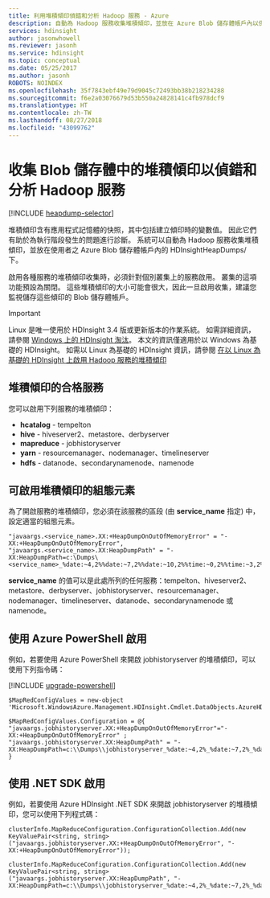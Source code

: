 ```yaml
---
title: 利用堆積傾印偵錯和分析 Hadoop 服務 - Azure
description: 自動為 Hadoop 服務收集堆積傾印，並放在 Azure Blob 儲存體帳戶內以供偵錯和分析。
services: hdinsight
author: jasonwhowell
ms.reviewer: jasonh
ms.service: hdinsight
ms.topic: conceptual
ms.date: 05/25/2017
ms.author: jasonh
ROBOTS: NOINDEX
ms.openlocfilehash: 35f7843ebf49e79d9045c72493bb38b218234288
ms.sourcegitcommit: f6e2a03076679d53b550a24828141c4fb978dcf9
ms.translationtype: HT
ms.contentlocale: zh-TW
ms.lasthandoff: 08/27/2018
ms.locfileid: "43099762"
---
```

# <a name="collect-heap-dumps-in-blob-storage-to-debug-and-analyze-hadoop-services"></a>收集 Blob 儲存體中的堆積傾印以偵錯和分析 Hadoop 服務
[!INCLUDE [heapdump-selector](../../includes/hdinsight-selector-heap-dump.md)]

堆積傾印含有應用程式記憶體的快照，其中包括建立傾印時的變數值。 因此它們有助於為執行階段發生的問題進行診斷。 系統可以自動為 Hadoop 服務收集堆積傾印，並放在使用者之 Azure Blob 儲存體帳戶內的 HDInsightHeapDumps/ 下。

啟用各種服務的堆積傾印收集時，必須針對個別叢集上的服務啟用。 叢集的這項功能預設為關閉。 這些堆積傾印的大小可能會很大，因此一旦啟用收集，建議您監視儲存這些傾印的 Blob 儲存體帳戶。

> [!IMPORTANT]
> Linux 是唯一使用於 HDInsight 3.4 版或更新版本的作業系統。 如需詳細資訊，請參閱 [Windows 上的 HDInsight 淘汰](hdinsight-component-versioning.md#hdinsight-windows-retirement)。 本文的資訊僅適用於以 Windows 為基礎的 HDInsight。 如需以 Linux 為基礎的 HDInsight 資訊，請參閱 [在以 Linux 為基礎的 HDInsight 上啟用 Hadoop 服務的堆積傾印](hdinsight-hadoop-collect-debug-heap-dump-linux.md)


## <a name="eligible-services-for-heap-dumps"></a>堆積傾印的合格服務
您可以啟用下列服務的堆積傾印：

* **hcatalog** - tempelton
* **hive** - hiveserver2、metastore、derbyserver
* **mapreduce** - jobhistoryserver
* **yarn** - resourcemanager、nodemanager、timelineserver
* **hdfs** - datanode、secondarynamenode、namenode

## <a name="configuration-elements-that-enable-heap-dumps"></a>可啟用堆積傾印的組態元素
為了開啟服務的堆積傾印，您必須在該服務的區段 (由 **service_name** 指定) 中，設定適當的組態元素。

    "javaargs.<service_name>.XX:+HeapDumpOnOutOfMemoryError" = "-XX:+HeapDumpOnOutOfMemoryError",
    "javaargs.<service_name>.XX:HeapDumpPath" = "-XX:HeapDumpPath=c:\Dumps\<service_name>_%date:~4,2%%date:~7,2%%date:~10,2%%time:~0,2%%time:~3,2%%time:~6,2%.hprof"

**service_name** 的值可以是此處所列的任何服務：tempelton、hiveserver2、metastore、derbyserver、jobhistoryserver、resourcemanager、nodemanager、timelineserver、datanode、secondarynamenode 或 namenode。

## <a name="enable-using-azure-powershell"></a>使用 Azure PowerShell 啟用
例如，若要使用 Azure PowerShell 來開啟 jobhistoryserver 的堆積傾印，可以使用下列指令碼：

[!INCLUDE [upgrade-powershell](../../includes/hdinsight-use-latest-powershell.md)]

    $MapRedConfigValues = new-object 'Microsoft.WindowsAzure.Management.HDInsight.Cmdlet.DataObjects.AzureHDInsightMapReduceConfiguration'

    $MapRedConfigValues.Configuration = @{ "javaargs.jobhistoryserver.XX:+HeapDumpOnOutOfMemoryError"="-XX:+HeapDumpOnOutOfMemoryError" ; "javaargs.jobhistoryserver.XX:HeapDumpPath" = "-XX:HeapDumpPath=c:\\Dumps\\jobhistoryserver_%date:~4,2%_%date:~7,2%_%date:~10,2%_%time:~0,2%_%time:~3,2%_%time:~6,2%.hprof" }

## <a name="enable-using-net-sdk"></a>使用 .NET SDK 啟用
例如，若要使用 Azure HDInsight .NET SDK 來開啟 jobhistoryserver 的堆積傾印，您可以使用下列程式碼：

    clusterInfo.MapReduceConfiguration.ConfigurationCollection.Add(new KeyValuePair<string, string>("javaargs.jobhistoryserver.XX:+HeapDumpOnOutOfMemoryError", "-XX:+HeapDumpOnOutOfMemoryError"));

    clusterInfo.MapReduceConfiguration.ConfigurationCollection.Add(new KeyValuePair<string, string>("javaargs.jobhistoryserver.XX:HeapDumpPath", "-XX:HeapDumpPath=c:\\Dumps\\jobhistoryserver_%date:~4,2%_%date:~7,2%_%date:~10,2%_%time:~0,2%_%time:~3,2%_%time:~6,2%.hprof"));
